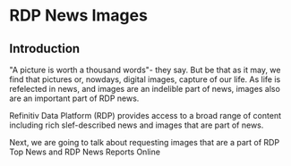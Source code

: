 
# RDP News Images

## Introduction

"A picture is worth a thousand words"- they say.  But be that as it may, we find that pictures or, nowdays, digital images, capture of our life.
As life is refelected in news, and images are an indelible part of news, images also are an important part of RDP news.  

Refinitiv Data Platform (RDP) provides access to a broad range of content including rich slef-described news and images that are part of news.

Next, we are going to talk about requesting images that are a part of RDP Top News and RDP News Reports Online
